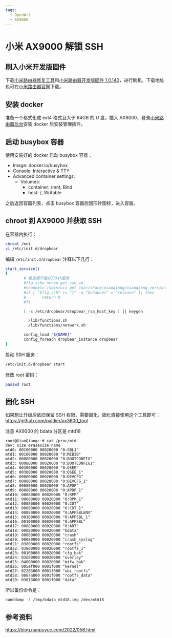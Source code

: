 ```yaml
---
tags:
  - OpenWrt
  - AX9000
---
```


# 小米 AX9000 解锁 SSH

## 刷入小米开发版固件

下载[小米路由器修复工具](./attachments/【密码：MiWiFi】MIWIFIRepairTool.x86.7z)和[小米路由器开发版固件 1.0.140](./attachments/miwifi_ra70_all_develop_1.0.140.bin)，进行刷机。下载地址也可在[小米路由器官网](https://www.miwifi.com/miwifi_download.html)下载。

## 安装 docker

准备一个格式化成 ext4 格式且大于 64GB 的 U 盘，插入 AX9000，登录[小米路由器后台](http://192.168.31.1)安装 docker 后安装管理插件。

## 启动 busybox 容器

使用安装好的 docker 启动 busybox 容器：

- Image: docker.io/busybox
- Console: Interactive & TTY
- Advanced container settings:
  - Volumes:
    - container: /mnt, Bind
    - host: /, Writable

之后返回容器列表，点击 busybox 容器后回形针图标，进入容器。

## chroot 到 AX9000 并获取 SSH

在容器内执行：

```bash
chroot /mnt
vi /etc/init.d/dropbear
```

编辑 `/etc/init.d/dropbear` 注释以下几行：

```bash
start_service()
{
        # 稳定版不能打开ssh服务
        #flg_ssh=`nvram get ssh_en`
        #channel=`/sbin/uci get /usr/share/xiaoqiang/xiaoqiang_version.version.CHANNEL`
        #if [ "$flg_ssh" != "1" -o "$channel" = "release" ]; then
        #       return 0
        #fi

        [ -s /etc/dropbear/dropbear_rsa_host_key ] || keygen

        . /lib/functions.sh
        . /lib/functions/network.sh

        config_load "${NAME}"
        config_foreach dropbear_instance dropbear
}
```

启动 SSH 服务：

```bash
/etc/init.d/dropbear start
```

修改 root 密码：

```bash
passwd root
```

## 固化 SSH

如果想让升级后依旧保留 SSH 权限，需要固化，固化直接使用这个工具即可：<https://github.com/paldier/ax3600_tool>

注意 AX9000 的 bdata 分区是 mtd18

```
root@XiaoQiang:~# cat /proc/mtd
dev: size erasesize name
mtd0: 00100000 00020000 "0:SBL1"
mtd1: 00100000 00020000 "0:MIBIB"
mtd2: 00080000 00020000 "0:BOOTCONFIG"
mtd3: 00080000 00020000 "0:BOOTCONFIG1"
mtd4: 00300000 00020000 "0:QSEE"
mtd5: 00300000 00020000 "0:QSEE_1"
mtd6: 00080000 00020000 "0:DEVCFG"
mtd7: 00080000 00020000 "0:DEVCFG_1"
mtd8: 00080000 00020000 "0:APDP"
mtd9: 00080000 00020000 "0:APDP_1"
mtd10: 00080000 00020000 "0:RPM"
mtd11: 00080000 00020000 "0:RPM_1"
mtd12: 00080000 00020000 "0:CDT"
mtd13: 00080000 00020000 "0:CDT_1"
mtd14: 00080000 00020000 "0:APPSBLENV"
mtd15: 00100000 00020000 "0:APPSBL_1"
mtd16: 00100000 00020000 "0:APPSBL"
mtd17: 00080000 00020000 "0:ART"
mtd18: 00080000 00020000 "bdata"
mtd19: 00080000 00020000 "crash"
mtd20: 00080000 00020000 "crash_syslog"
mtd21: 03800000 00020000 "rootfs"
mtd22: 03800000 00020000 "rootfs_1"
mtd23: 00100000 00020000 "cfg_bak"
mtd24: 03d80000 00020000 "overlay"
mtd25: 04000000 00020000 "mifw_bak"
mtd26: 005ef000 0001f000 "kernel"
mtd27: 02283000 0001f000 "ubi_rootfs"
mtd28: 0087a000 0001f000 "rootfs_data"
mtd29: 03013000 0001f000 "data"
```

所以备份命令是：

```bash
nanddump -f /tmp/bdata_mtd18.img /dev/mtd18
```

## 参考资料

<https://blog.nanpuyue.com/2022/056.html>
